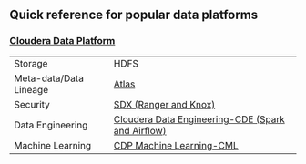 ## Quick reference for popular data platforms

### [Cloudera Data Platform](https://www.cloudera.com/products/cloudera-data-platform.html)

|      |      |  
| ----------- | ----------- | 
| Storage  | HDFS | 
| Meta-data/Data Lineage | [Atlas](https://www.cloudera.com/products/open-source/apache-hadoop/apache-atlas.html) |
| Security | [SDX (Ranger and Knox)](https://www.cloudera.com/products/sdx.html) |
| Data Engineering | [Cloudera Data Engineering-CDE (Spark and Airflow)](https://www.cloudera.com/products/data-engineering.html) |
| Machine Learning | [CDP Machine Learning-CML](https://www.cloudera.com/products/machine-learning/cdp-tour-machine-learning.html) |
